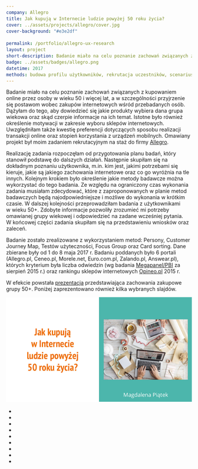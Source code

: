 ```yaml
---
company: Allegro
title: Jak kupują w Internecie ludzie powyżej 50 roku życia?
cover: ../assets/projects/allegro/cover.jpg
cover-background: "#e3e2df"

permalink: /portfolio/allegro-ux-research
layout: project
short-description: Badanie miało na celu poznanie zachowań związanych z&nbsp;kupowaniem online przez osoby w&nbsp;wieku 50 i&nbsp;więcej lat
badge: ../assets/badges/allegro.png
datetime: 2017
methods: budowa profilu użytkowników, rekrutacja uczestników, scenariusze, sesja badania użytkowników, persony, mapowanie podróży użytkownika (Customer Journey Map), sortowanie kart (Card sorting), testy użyteczności, grupa fokusowa, grupowanie wyników, prezentacja
---
```


Badanie miało na celu poznanie zachowań związanych z&nbsp;kupowaniem online przez osoby w&nbsp;wieku 50 i&nbsp;więcej lat, a&nbsp;w&nbsp;szczególności przyjrzenie się postawom wobec zakupów internetowych wśród przebadanych osób. Dążyłam do tego, aby dowiedzieć się jakie produkty wybiera dana grupa wiekowa oraz skąd czerpie informacje na ich temat. Istotne było również określenie motywacji w&nbsp;zakresie wyboru sklepów internetowych. Uwzględniłam także kwestię preferencji dotyczących sposobu realizacji transakcji online oraz stopień korzystania z&nbsp;urządzeń mobilnych. Omawiany projekt był moim zadaniem rekrutacyjnym na staż do firmy <a target="_blank" href="https://allegro.pl/praca/staze">Allegro</a>.

Realizację zadania rozpoczęłam od przygotowania planu badań, który stanowił podstawę do dalszych działań. Następnie skupiłam się na dokładnym poznaniu użytkownika, m.in. kim jest, jakimi potrzebami się kieruje, jakie są jakiego zachowania internetowe oraz co go wyróżnia na tle innych. Kolejnym krokiem było określenie jakie metody badawcze można wykorzystać do tego badania. Ze względu na ograniczony czas wykonania zadania musiałam zdecydować, które z&nbsp;zaproponowanych w&nbsp;planie metod badawczych będą najodpowiedniejsze i&nbsp;możliwe do wykonania w&nbsp;krótkim czasie. W dalszej kolejności przeprowadziłam badania z&nbsp;użytkownikami w&nbsp;wieku 50+. Zdobyte informacje pozwoliły zrozumieć mi potrzeby omawianej grupy wiekowej i&nbsp;odpowiedzieć na zadane wcześniej pytania. W&nbsp;końcowej części zadania skupiłam się na przedstawieniu wniosków oraz zaleceń.

Badanie zostało zrealizowane z&nbsp;wykorzystaniem metod: Persony, Customer Journey Map, Testów użyteczności, Focus Group oraz Card sorting. Dane zbierane były od 1&nbsp;do 8&nbsp;maja 2017&nbsp;r. Badaniu poddanych było 6&nbsp;portali (Allegro.pl, Ceneo.pl, Morele.net, Euro.com.pl, Zalando.pl, Answear.pl), których kryterium była liczba odwiedzin (wg badania <a target="_blank" href="https://www.gemius.pl/wszystkie-artykuly-aktualnosci/wyniki-badania-megapanel-pbigemius-za-sierpien-2015.html">Megapanel/PBI</a> za sierpień 2015&nbsp;r.) oraz rankingu sklepów internetowych <a target="_blank" href="https://static.opineo.pl/press/dl/ranking-sklepow-internetowych-opineo-2015.pdf">Opineo.pl</a> 2015&nbsp;r.

W efekcie powstała <a target="_blank" href="../assets/projects/allegro/ux-allegro-presentation.pdf">prezentacja</a> przedstawiająca zachowania zakupowe grupy 50+. Poniżej zaprezentowano również kilka wybranych slajdów.

<div class="project-image">
	<img class="item" src="../assets/projects/allegro/0.jpg" href="../assets/projects/allegro/0.jpg" />
</div>

<ul class="gallery">
	<li class="item" href="../assets/projects/allegro/1.jpg" style="background-image: url(../assets/projects/allegro/1.jpg);"></li>
	<li class="item" href="../assets/projects/allegro/2.jpg" style="background-image: url(../assets/projects/allegro/2.jpg);"></li>
	<li class="item" href="../assets/projects/allegro/3.jpg" style="background-image: url(../assets/projects/allegro/3.jpg);"></li>
	<li class="item" href="../assets/projects/allegro/4.jpg" style="background-image: url(../assets/projects/allegro/4.jpg);"></li>
	<li class="item" href="../assets/projects/allegro/5.jpg" style="background-image: url(../assets/projects/allegro/5.jpg);"></li>
	<li class="item" href="../assets/projects/allegro/6.jpg" style="background-image: url(../assets/projects/allegro/6.jpg);"></li>
	<li class="item" href="../assets/projects/allegro/7.jpg" style="background-image: url(../assets/projects/allegro/7.jpg);"></li>
	<li class="item" href="../assets/projects/allegro/8.jpg" style="background-image: url(../assets/projects/allegro/8.jpg);"></li>
	<li class="item" href="../assets/projects/allegro/9.jpg" style="background-image: url(../assets/projects/allegro/9.jpg);"></li>
</ul>
